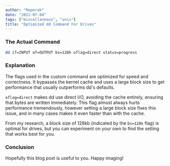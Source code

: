 ```yaml
---
author: "Reperak"
date: "2021-07-04"
tags: ["miscellaneous", "unix"]
title: "Optimized dd Command For Drives"
---
```


### The Actual Command
```bash
dd if=INPUT of=OUTPUT bs=128k oflag=direct status=progress
```

### Explanation
The flags used in the custom command are optimized for speed and correctness. It bypasses the kernel cache and uses a large block size to get performance that usually outperforms dd's defaults.

`oflag=direct` makes dd use direct I/O, avoiding the cache entirely, ensuring that bytes are written immediately. This flag almost always hurts performance tremendously, however setting a large block size fixes this issue, and in many cases makes it even faster than with the cache.

From my research, a block size of 128kb (indicated by the `bs=128k` flag) is optimal for drives, but you can experiment on your own to find the setting that works best for you.

### Conclusion
Hopefully this blog post is useful to you. Happy imaging!
